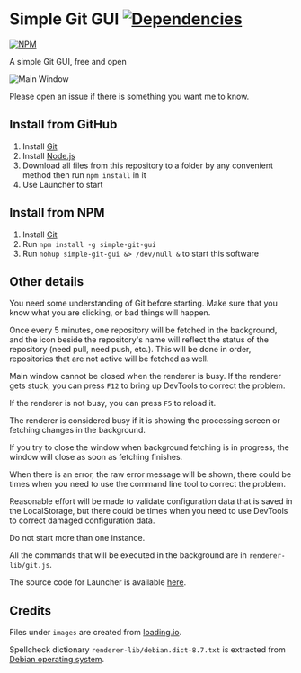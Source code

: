 # Simple Git GUI [![Dependencies](https://david-dm.org/jspenguin2017/SimpleGitGUI.svg)](https://david-dm.org/jspenguin2017/SimpleGitGUI)

[![NPM](https://nodei.co/npm/simple-git-gui.png)](https://nodei.co/npm/simple-git-gui/)

A simple Git GUI, free and open

![Main Window](https://i.imgur.com/xNvBA5b.png)

Please open an issue if there is something you want me to know.

## Install from GitHub

1. Install [Git](https://git-scm.com/downloads)
2. Install [Node.js](https://nodejs.org/en/)
3. Download all files from this repository to a folder by any convenient method
   then run `npm install` in it
4. Use Launcher to start

## Install from NPM

1. Install [Git](https://git-scm.com/downloads)
2. Run `npm install -g simple-git-gui`
3. Run `nohup simple-git-gui &> /dev/null &` to start this software

## Other details

You need some understanding of Git before starting. Make sure that you know
what you are clicking, or bad things will happen.

Once every 5 minutes, one repository will be fetched in the background, and the
icon beside the repository's name will reflect the status of the repository
(need pull, need push, etc.). This will be done in order, repositories that are
not active will be fetched as well.

Main window cannot be closed when the renderer is busy. If the renderer gets
stuck, you can press `F12` to bring up DevTools to correct the problem.

If the renderer is not busy, you can press `F5` to reload it.

The renderer is considered busy if it is showing the processing screen or
fetching changes in the background.

If you try to close the window when background fetching is in progress, the
window will close as soon as fetching finishes.

When there is an error, the raw error message will be shown, there could be
times when you need to use the command line tool to correct the problem.

Reasonable effort will be made to validate configuration data that is saved in
the LocalStorage, but there could be times when you need to use DevTools to
correct damaged configuration data.

Do not start more than one instance.

All the commands that will be executed in the background are in
`renderer-lib/git.js`.

The source code for Launcher is available
[here](https://github.com/jspenguin2017/ElectronLauncher).

## Credits

Files under `images` are created from [loading.io](https://loading.io/).

Spellcheck dictionary `renderer-lib/debian.dict-8.7.txt` is extracted from
[Debian operating system](https://www.debian.org/).
